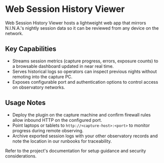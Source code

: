 # Web Session History Viewer

Web Session History Viewer hosts a lightweight web app that mirrors N.I.N.A.'s nightly session data so it can be reviewed from any device on the network.

## Key Capabilities
- Streams session metrics (capture progress, errors, exposure counts) to a browsable dashboard updated in near real time.
- Serves historical logs so operators can inspect previous nights without remoting into the capture PC.
- Exposes configurable port and authentication options to control access on observatory networks.

## Usage Notes
- Deploy the plugin on the capture machine and confirm firewall rules allow inbound HTTP on the configured port.
- Point laptops or tablets to `http://<capture-host>:<port>` to monitor progress during remote observing.
- Archive exported session logs with your other observatory records and note the location in our runbooks for traceability.

Refer to the project's documentation for setup guidance and security considerations.
